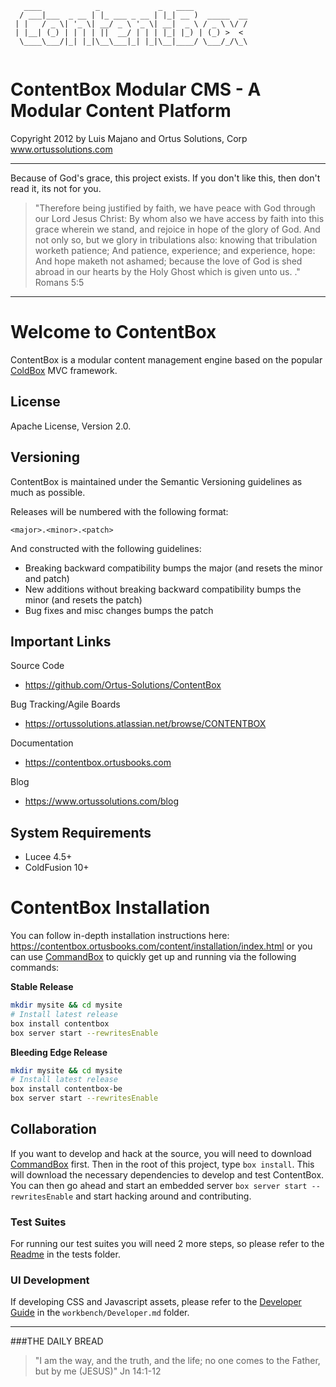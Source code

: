 ﻿```
   ____            _             _   ____            
  / ___|___  _ __ | |_ ___ _ __ | |_| __ )  _____  __
 | |   / _ \| '_ \| __/ _ \ '_ \| __|  _ \ / _ \ \/ /
 | |__| (_) | | | | ||  __/ | | | |_| |_) | (_) >  < 
  \____\___/|_| |_|\__\___|_| |_|\__|____/ \___/_/\_\
                                                     
```

# ContentBox Modular CMS - A Modular Content Platform

Copyright 2012 by Luis Majano and Ortus Solutions, Corp
www.ortussolutions.com

----

Because of God's grace, this project exists. If you don't like this, then don't read it, its not for you.

>"Therefore being justified by faith, we have peace with God through our Lord Jesus Christ:
By whom also we have access by faith into this grace wherein we stand, and rejoice in hope of the glory of God.
And not only so, but we glory in tribulations also: knowing that tribulation worketh patience;
And patience, experience; and experience, hope:
And hope maketh not ashamed; because the love of God is shed abroad in our hearts by the 
Holy Ghost which is given unto us. ." Romans 5:5

----

# Welcome to ContentBox
ContentBox is a modular content management engine based on the popular [ColdBox](www.coldbox.org) MVC framework.

## License
Apache License, Version 2.0.

## Versioning
ContentBox is maintained under the Semantic Versioning guidelines as much as possible.

Releases will be numbered with the following format:

```
<major>.<minor>.<patch>
```

And constructed with the following guidelines:

* Breaking backward compatibility bumps the major (and resets the minor and patch)
* New additions without breaking backward compatibility bumps the minor (and resets the patch)
* Bug fixes and misc changes bumps the patch

## Important Links

Source Code
- https://github.com/Ortus-Solutions/ContentBox

Bug Tracking/Agile Boards
- https://ortussolutions.atlassian.net/browse/CONTENTBOX

Documentation
- https://contentbox.ortusbooks.com

Blog
- https://www.ortussolutions.com/blog

## System Requirements
- Lucee 4.5+
- ColdFusion 10+

# ContentBox Installation

You can follow in-depth installation instructions here: https://contentbox.ortusbooks.com/content/installation/index.html or you can use [CommandBox](https://www.ortussolutions.com/products/commandbox) to quickly get up and running via the following commands:

**Stable Release**

```bash
mkdir mysite && cd mysite
# Install latest release
box install contentbox
box server start --rewritesEnable
```

**Bleeding Edge Release**

```bash
mkdir mysite && cd mysite
# Install latest release
box install contentbox-be
box server start --rewritesEnable
```

## Collaboration

If you want to develop and hack at the source, you will need to download [CommandBox](https://www.ortussolutions.com/products/commandbox) first.  Then in the root of this project, type `box install`.  This will download the necessary dependencies to develop and test ContentBox.  You can then go ahead and start an embedded server `box server start --rewritesEnable` and start hacking around and contributing.  

### Test Suites
For running our test suites you will need 2 more steps, so please refer to the [Readme](tests/readme.md) in the tests folder.

### UI Development
If developing CSS and Javascript assets, please refer to the [Developer Guide](workbench/Developer.md) in the `workbench/Developer.md` folder.

---
 
###THE DAILY BREAD
 > "I am the way, and the truth, and the life; no one comes to the Father, but by me (JESUS)" Jn 14:1-12